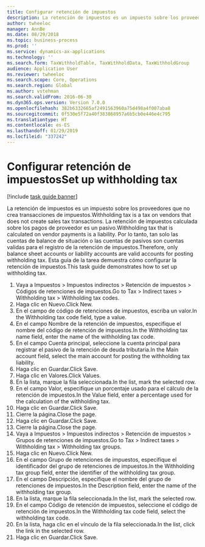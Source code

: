```yaml
---
title: Configurar retención de impuestos
description: La retención de impuestos es un impuesto sobre los proveedores que no crea transacciones de impuestos.
author: twheeloc
manager: AnnBe
ms.date: 08/29/2018
ms.topic: business-process
ms.prod: ''
ms.service: dynamics-ax-applications
ms.technology: ''
ms.search.form: TaxWithholdTable, TaxWithholdData, TaxWithholdGroup
audience: Application User
ms.reviewer: twheeloc
ms.search.scope: Core, Operations
ms.search.region: Global
ms.author: vstehman
ms.search.validFrom: 2016-06-30
ms.dyn365.ops.version: Version 7.0.0
ms.openlocfilehash: 382b6332665af2491563960a75d498a4f007aba8
ms.sourcegitcommit: 0f530e5f72a40f383868957a6b5cb0e446e4c795
ms.translationtype: HT
ms.contentlocale: es-ES
ms.lasthandoff: 01/29/2019
ms.locfileid: "337242"
---
```

# <a name="set-up-withholding-tax"></a><span data-ttu-id="e8c8e-103">Configurar retención de impuestos</span><span class="sxs-lookup"><span data-stu-id="e8c8e-103">Set up withholding tax</span></span>

[!include [task guide banner](../../includes/task-guide-banner.md)]

<span data-ttu-id="e8c8e-104">La retención de impuestos es un impuesto sobre los proveedores que no crea transacciones de impuestos.</span><span class="sxs-lookup"><span data-stu-id="e8c8e-104">Withholding tax is a tax on vendors that does not create sales tax transactions.</span></span> <span data-ttu-id="e8c8e-105">La retención de impuestos calculada sobre los pagos de proveedor es un pasivo.</span><span class="sxs-lookup"><span data-stu-id="e8c8e-105">Withholding tax that is calculated on vendor payments is a liability.</span></span> <span data-ttu-id="e8c8e-106">Por lo tanto, tan solo las cuentas de balance de situación o las cuentas de pasivos son cuentas validas para el registro de la retención de impuestos.</span><span class="sxs-lookup"><span data-stu-id="e8c8e-106">Therefore, only balance sheet accounts or liability accounts are valid accounts for posting withholding tax.</span></span> <span data-ttu-id="e8c8e-107">Esta guía de la tarea demuestra cómo configurar la retención de impuestos.</span><span class="sxs-lookup"><span data-stu-id="e8c8e-107">This task guide demonstrates how to set up withholding tax.</span></span>

1. <span data-ttu-id="e8c8e-108">Vaya a Impuestos > Impuestos indirectos > Retención de impuestos > Códigos de retenciones de impuestos.</span><span class="sxs-lookup"><span data-stu-id="e8c8e-108">Go to Tax > Indirect taxes > Withholding tax > Withholding tax codes.</span></span>
2. <span data-ttu-id="e8c8e-109">Haga clic en Nuevo.</span><span class="sxs-lookup"><span data-stu-id="e8c8e-109">Click New.</span></span>
3. <span data-ttu-id="e8c8e-110">En el campo de código de retenciones de impuestos, escriba un valor.</span><span class="sxs-lookup"><span data-stu-id="e8c8e-110">In the Withholding tax code field, type a value.</span></span>
4. <span data-ttu-id="e8c8e-111">En el campo Nombre de la retención de impuestos, especifique el nombre del código de retención de impuestos.</span><span class="sxs-lookup"><span data-stu-id="e8c8e-111">In the Withholding tax name field, enter the name of the withholding tax code.</span></span>
5. <span data-ttu-id="e8c8e-112">En el campo Cuenta principal, seleccione la cuenta principal para registrar el pasivo de la retención de deuda tributaria.</span><span class="sxs-lookup"><span data-stu-id="e8c8e-112">In the Main account field, select the main account for posting the withholding tax liability.</span></span>
6. <span data-ttu-id="e8c8e-113">Haga clic en Guardar.</span><span class="sxs-lookup"><span data-stu-id="e8c8e-113">Click Save.</span></span>
7. <span data-ttu-id="e8c8e-114">Haga clic en Valores.</span><span class="sxs-lookup"><span data-stu-id="e8c8e-114">Click Values.</span></span>
8. <span data-ttu-id="e8c8e-115">En la lista, marque la fila seleccionada.</span><span class="sxs-lookup"><span data-stu-id="e8c8e-115">In the list, mark the selected row.</span></span>
9. <span data-ttu-id="e8c8e-116">En el campo Valor, especifique un porcentaje usado para el cálculo de la retención de impuestos.</span><span class="sxs-lookup"><span data-stu-id="e8c8e-116">In the Value field, enter a percentage used for the calculation of the withholding tax.</span></span>
10. <span data-ttu-id="e8c8e-117">Haga clic en Guardar.</span><span class="sxs-lookup"><span data-stu-id="e8c8e-117">Click Save.</span></span>
11. <span data-ttu-id="e8c8e-118">Cierre la página.</span><span class="sxs-lookup"><span data-stu-id="e8c8e-118">Close the page.</span></span>
12. <span data-ttu-id="e8c8e-119">Haga clic en Guardar.</span><span class="sxs-lookup"><span data-stu-id="e8c8e-119">Click Save.</span></span>
13. <span data-ttu-id="e8c8e-120">Cierre la página.</span><span class="sxs-lookup"><span data-stu-id="e8c8e-120">Close the page.</span></span>
14. <span data-ttu-id="e8c8e-121">Vaya a Impuestos > Impuestos indirectos > Retención de impuestos > Grupos de retenciones de impuestos.</span><span class="sxs-lookup"><span data-stu-id="e8c8e-121">Go to Tax > Indirect taxes > Withholding tax > Withholding tax groups.</span></span>
15. <span data-ttu-id="e8c8e-122">Haga clic en Nuevo.</span><span class="sxs-lookup"><span data-stu-id="e8c8e-122">Click New.</span></span>
16. <span data-ttu-id="e8c8e-123">En el campo Grupo de retenciones de impuestos, especifique el identificador del grupo de retenciones de impuestos.</span><span class="sxs-lookup"><span data-stu-id="e8c8e-123">In the Withholding tax group field, enter the identifier of the withholding tax group.</span></span>
17. <span data-ttu-id="e8c8e-124">En el campo Descripción, especifique el nombre del grupo de retenciones de impuestos.</span><span class="sxs-lookup"><span data-stu-id="e8c8e-124">In the Description field, enter the name of the withholding tax group.</span></span>
18. <span data-ttu-id="e8c8e-125">En la lista, marque la fila seleccionada.</span><span class="sxs-lookup"><span data-stu-id="e8c8e-125">In the list, mark the selected row.</span></span>
19. <span data-ttu-id="e8c8e-126">En el campo Código de retención de impuestos, seleccione el código de retención de impuestos.</span><span class="sxs-lookup"><span data-stu-id="e8c8e-126">In the Withholding tax code field, select the withholding tax code.</span></span>
20. <span data-ttu-id="e8c8e-127">En la lista, haga clic en el vínculo de la fila seleccionada.</span><span class="sxs-lookup"><span data-stu-id="e8c8e-127">In the list, click the link in the selected row.</span></span>
21. <span data-ttu-id="e8c8e-128">Haga clic en Guardar.</span><span class="sxs-lookup"><span data-stu-id="e8c8e-128">Click Save.</span></span>

